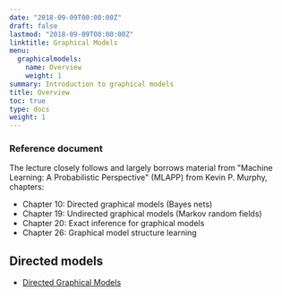 ```yaml
---
date: "2018-09-09T00:00:00Z"
draft: false
lastmod: "2018-09-09T00:00:00Z"
linktitle: Graphical Models
menu:
  graphicalmodels:
    name: Overview
    weight: 1
summary: Introduction to graphical models
title: Overview
toc: true
type: docs
weight: 1
---
```


### Reference document
The lecture closely follows and largely borrows material from 
"Machine Learning: A Probabilistic Perspective" (MLAPP) from
Kevin P. Murphy, chapters:

  - Chapter 10: Directed graphical models (Bayes nets)
  - Chapter 19:  Undirected graphical models (Markov random fields)
  - Chapter 20:  Exact inference for graphical models
  - Chapter 26: Graphical model structure learning
## Directed models

  - [Directed Graphical Models](directed_graphical_models.pdf)